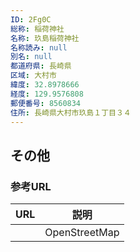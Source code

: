 ```yaml
---
ID: 2Fg0C
総称: 稲荷神社
名称: 玖島稲荷神社
名称読み: null
別名: null
都道府県: 長崎県
区域: 大村市
緯度: 32.8978666
経度: 129.9576808
郵便番号: 8560834
住所: 長崎県大村市玖島１丁目３４
---
```


## その他

### 参考URL

| URL | 説明          |
| --- | ------------- |
|     | OpenStreetMap |
